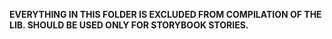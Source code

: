 **EVERYTHING IN THIS FOLDER IS EXCLUDED FROM COMPILATION OF THE LIB. SHOULD BE USED ONLY FOR STORYBOOK STORIES.**
